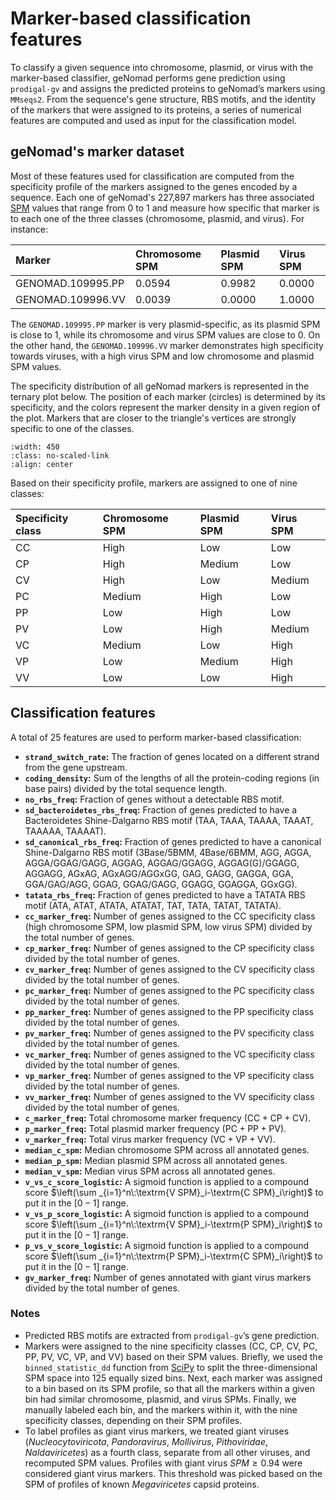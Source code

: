# Marker-based classification features

To classify a given sequence into chromosome, plasmid, or virus with the marker-based classifier, geNomad performs gene prediction using `prodigal-gv` and assigns the predicted proteins to geNomad’s markers using `MMseqs2`. From the sequence's gene structure, RBS motifs, and the identity of the markers that were assigned to its proteins, a series of numerical features are computed and used as input for the classification model.

## geNomad's marker dataset

Most of these features used for classification are computed from the specificity profile of the markers assigned to the genes encoded by a sequence. Each one of geNomad's 227,897 markers has three associated [SPM](https://academic.oup.com/bioinformatics/article/26/9/1273/199782) values that range from 0 to 1 and measure how specific that marker is to each one of the three classes (chromosome, plasmid, and virus). For instance:

| Marker            | Chromosome SPM | Plasmid SPM | Virus SPM |
|:------------------|:---------------|:------------|:----------|
| GENOMAD.109995.PP | 0.0594         | 0.9982      | 0.0000    |
| GENOMAD.109996.VV | 0.0039         | 0.0000      | 1.0000    |

The `GENOMAD.109995.PP` marker is very plasmid-specific, as its plasmid SPM is close to 1, while its chromosome and virus SPM values are close to 0. On the other hand, the `GENOMAD.109996.VV` marker demonstrates high specificity towards viruses, with a high virus SPM and low chromosome and plasmid SPM values.

The specificity distribution of all geNomad markers is represented in the ternary plot below. The position of each marker (circles) is determined by its specificity, and the colors represent the marker density in a given region of the plot. Markers that are closer to the triangle's vertices are strongly specific to one of the classes.

```{image} _static/figures/ternary.png
:width: 450
:class: no-scaled-link
:align: center
```

Based on their specificity profile, markers are assigned to one of nine classes:

| Specificity class | Chromosome SPM | Plasmid SPM | Virus SPM |
|:------------------|:---------------|:------------|:----------|
| CC                | High           | Low         | Low       |
| CP                | High           | Medium      | Low       |
| CV                | High           | Low         | Medium    |
| PC                | Medium         | High        | Low       |
| PP                | Low            | High        | Low       |
| PV                | Low            | High        | Medium    |
| VC                | Medium         | Low         | High      |
| VP                | Low            | Medium      | High      |
| VV                | Low            | Low         | High      |

## Classification features

A total of 25 features are used to perform marker-based classification:

- **`strand_switch_rate`:** The fraction of genes located on a different strand from the gene upstream.
- **`coding_density`:** Sum of the lengths of all the protein-coding regions (in base pairs) divided by the total sequence length.
- **`no_rbs_freq`:** Fraction of genes without a detectable RBS motif.
- **`sd_bacteroidetes_rbs_freq`:** Fraction of genes predicted to have a Bacteroidetes Shine-Dalgarno RBS motif (TAA, TAAA, TAAAA, TAAAT, TAAAAA, TAAAAT).
- **`sd_canonical_rbs_freq`:** Fraction of genes predicted to have a canonical Shine-Dalgarno RBS motif (3Base/5BMM, 4Base/6BMM, AGG, AGGA, AGGA/GGAG/GAGG, AGGAG, AGGAG/GGAGG, AGGAG(G)/GGAGG, AGGAGG, AGxAG, AGxAGG/AGGxGG, GAG, GAGG, GAGGA, GGA, GGA/GAG/AGG, GGAG, GGAG/GAGG, GGAGG, GGAGGA, GGxGG).
- **`tatata_rbs_freq`:** Fraction of genes predicted to have a TATATA RBS motif (ATA, ATAT, ATATA, ATATAT, TAT, TATA, TATAT, TATATA).
- **`cc_marker_freq`:** Number of genes assigned to the CC specificity class (high chromosome SPM, low plasmid SPM, low virus SPM) divided by the total number of genes.
- **`cp_marker_freq`:** Number of genes assigned to the CP specificity class divided by the total number of genes.
- **`cv_marker_freq`:** Number of genes assigned to the CV specificity class divided by the total number of genes.
- **`pc_marker_freq`:** Number of genes assigned to the PC specificity class divided by the total number of genes.
- **`pp_marker_freq`:** Number of genes assigned to the PP specificity class divided by the total number of genes.
- **`pv_marker_freq`:** Number of genes assigned to the PV specificity class divided by the total number of genes.
- **`vc_marker_freq`:** Number of genes assigned to the VC specificity class divided by the total number of genes.
- **`vp_marker_freq`:** Number of genes assigned to the VP specificity class divided by the total number of genes.
- **`vv_marker_freq`:** Number of genes assigned to the VV specificity class divided by the total number of genes.
- **`c_marker_freq`:** Total chromosome marker frequency $(\textrm{CC} + \textrm{CP} + \textrm{CV})$.
- **`p_marker_freq`:** Total plasmid marker frequency $(\textrm{PC} + \textrm{PP} + \textrm{PV})$.
- **`v_marker_freq`:** Total virus marker frequency $(\textrm{VC} + \textrm{VP} + \textrm{VV})$.
- **`median_c_spm`:** Median chromosome SPM across all annotated genes.
- **`median_p_spm`:** Median plasmid SPM across all annotated genes.
- **`median_v_spm`:** Median virus SPM across all annotated genes.
- **`v_vs_c_score_logistic`:** A sigmoid function is applied to a compound score $\left(\sum _{i=1}^n\:\textrm{V SPM}_i-\textrm{C SPM}_i\right)$ to put it in the $[0-1]$ range.
- **`v_vs_p_score_logistic`:** A sigmoid function is applied to a compound score $\left(\sum _{i=1}^n\:\textrm{V SPM}_i-\textrm{P SPM}_i\right)$ to put it in the $[0-1]$ range.
- **`p_vs_v_score_logistic`:** A sigmoid function is applied to a compound score $\left(\sum _{i=1}^n\:\textrm{P SPM}_i-\textrm{C SPM}_i\right)$ to put it in the $[0-1]$ range.
- **`gv_marker_freq`:** Number of genes annotated with giant virus markers divided by the total number of genes.

### Notes

- Predicted RBS motifs are extracted from `prodigal-gv`’s gene prediction.
- Markers were assigned to the nine specificity classes (CC, CP, CV, PC, PP, PV, VC, VP, and VV) based on their SPM values. Briefly, we used the `binned_statistic_dd` function from [SciPy](https://scipy.org/) to split the three-dimensional SPM space into 125 equally sized bins. Next, each marker was assigned to a bin based on its SPM profile, so that all the markers within a given bin had similar chromosome, plasmid, and virus SPMs. Finally, we manually labeled each bin, and the markers within it, with the nine specificity classes, depending on their SPM profiles.
- To label profiles as giant virus markers, we treated giant viruses (*Nucleocytoviricota*, *Pandoravirus*, *Mollivirus*, *Pithoviridae*, *Naldaviricetes*) as a fourth class, separate from all other viruses, and recomputed SPM values. Profiles with giant virus $SPM ≥ 0.94$ were considered giant virus markers. This threshold was picked based on the SPM of profiles of known *Megaviricetes* capsid proteins.
